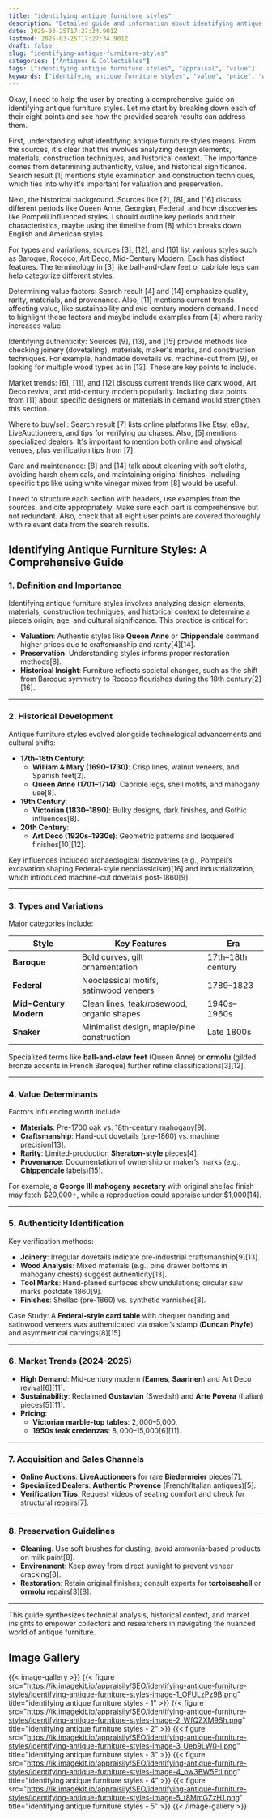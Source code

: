 ```yaml
---
title: "identifying antique furniture styles"
description: "Detailed guide and information about identifying antique furniture styles"
date: 2025-03-25T17:27:34.901Z
lastmod: 2025-03-25T17:27:34.901Z
draft: false
slug: "identifying-antique-furniture-styles"
categories: ["Antiques & Collectibles"]
tags: ["identifying antique furniture styles", "appraisal", "value"]
keywords: ["identifying antique furniture styles", "value", "price", "worth", "appraisal"]
---
```


<think>
Okay, I need to help the user by creating a comprehensive guide on identifying antique furniture styles. Let me start by breaking down each of their eight points and see how the provided search results can address them.

First, understanding what identifying antique furniture styles means. From the sources, it's clear that this involves analyzing design elements, materials, construction techniques, and historical context. The importance comes from determining authenticity, value, and historical significance. Search result [1] mentions style examination and construction techniques, which ties into why it's important for valuation and preservation.

Next, the historical background. Sources like [2], [8], and [16] discuss different periods like Queen Anne, Georgian, Federal, and how discoveries like Pompeii influenced styles. I should outline key periods and their characteristics, maybe using the timeline from [8] which breaks down English and American styles.

For types and variations, sources [3], [12], and [16] list various styles such as Baroque, Rococo, Art Deco, Mid-Century Modern. Each has distinct features. The terminology in [3] like ball-and-claw feet or cabriole legs can help categorize different styles.

Determining value factors: Search result [4] and [14] emphasize quality, rarity, materials, and provenance. Also, [11] mentions current trends affecting value, like sustainability and mid-century modern demand. I need to highlight these factors and maybe include examples from [4] where rarity increases value.

Identifying authenticity: Sources [9], [13], and [15] provide methods like checking joinery (dovetailing), materials, maker's marks, and construction techniques. For example, handmade dovetails vs. machine-cut from [9], or looking for multiple wood types as in [13]. These are key points to include.

Market trends: [6], [11], and [12] discuss current trends like dark wood, Art Deco revival, and mid-century modern popularity. Including data points from [11] about specific designers or materials in demand would strengthen this section.

Where to buy/sell: Search result [7] lists online platforms like Etsy, eBay, LiveAuctioneers, and tips for verifying purchases. Also, [5] mentions specialized dealers. It's important to mention both online and physical venues, plus verification tips from [7].

Care and maintenance: [8] and [14] talk about cleaning with soft cloths, avoiding harsh chemicals, and maintaining original finishes. Including specific tips like using white vinegar mixes from [8] would be useful.

I need to structure each section with headers, use examples from the sources, and cite appropriately. Make sure each part is comprehensive but not redundant. Also, check that all eight user points are covered thoroughly with relevant data from the search results.
</think>

## Identifying Antique Furniture Styles: A Comprehensive Guide

### 1. **Definition and Importance**  
Identifying antique furniture styles involves analyzing design elements, materials, construction techniques, and historical context to determine a piece’s origin, age, and cultural significance. This practice is critical for:  
- **Valuation**: Authentic styles like **Queen Anne** or **Chippendale** command higher prices due to craftsmanship and rarity[4][14].  
- **Preservation**: Understanding styles informs proper restoration methods[8].  
- **Historical Insight**: Furniture reflects societal changes, such as the shift from Baroque symmetry to Rococo flourishes during the 18th century[2][16].  

---

### 2. **Historical Development**  
Antique furniture styles evolved alongside technological advancements and cultural shifts:  
- **17th–18th Century**:  
  - **William & Mary (1690–1730)**: Crisp lines, walnut veneers, and Spanish feet[2].  
  - **Queen Anne (1701–1714)**: Cabriole legs, shell motifs, and mahogany use[8].  
- **19th Century**:  
  - **Victorian (1830–1890)**: Bulky designs, dark finishes, and Gothic influences[8].  
- **20th Century**:  
  - **Art Deco (1920s–1930s)**: Geometric patterns and lacquered finishes[10][12].  

Key influences included archaeological discoveries (e.g., Pompeii’s excavation shaping Federal-style neoclassicism)[16] and industrialization, which introduced machine-cut dovetails post-1860[9].

---

### 3. **Types and Variations**  
Major categories include:  

| **Style**          | **Key Features**                                  | **Era**          |  
|---------------------|---------------------------------------------------|------------------|  
| **Baroque**         | Bold curves, gilt ornamentation                   | 17th–18th century|  
| **Federal**         | Neoclassical motifs, satinwood veneers            | 1789–1823        |  
| **Mid-Century Modern** | Clean lines, teak/rosewood, organic shapes      | 1940s–1960s      |  
| **Shaker**          | Minimalist design, maple/pine construction        | Late 1800s       |  

Specialized terms like **ball-and-claw feet** (Queen Anne) or **ormolu** (gilded bronze accents in French Baroque) further refine classifications[3][12].

---

### 4. **Value Determinants**  
Factors influencing worth include:  
- **Materials**: Pre-1700 oak vs. 18th-century mahogany[9].  
- **Craftsmanship**: Hand-cut dovetails (pre-1860) vs. machine precision[13].  
- **Rarity**: Limited-production **Sheraton-style** pieces[4].  
- **Provenance**: Documentation of ownership or maker’s marks (e.g., **Chippendale** labels)[15].  

For example, a **George III mahogany secretary** with original shellac finish may fetch $20,000+, while a reproduction could appraise under $1,000[14].

---

### 5. **Authenticity Identification**  
Key verification methods:  
- **Joinery**: Irregular dovetails indicate pre-industrial craftsmanship[9][13].  
- **Wood Analysis**: Mixed materials (e.g., pine drawer bottoms in mahogany chests) suggest authenticity[13].  
- **Tool Marks**: Hand-planed surfaces show undulations; circular saw marks postdate 1860[9].  
- **Finishes**: Shellac (pre-1860) vs. synthetic varnishes[8].  

Case Study: A **Federal-style card table** with chequer banding and satinwood veneers was authenticated via maker’s stamp (**Duncan Phyfe**) and asymmetrical carvings[8][15].

---

### 6. **Market Trends (2024–2025)**  
- **High Demand**: Mid-century modern (**Eames**, **Saarinen**) and Art Deco revival[6][11].  
- **Sustainability**: Reclaimed **Gustavian** (Swedish) and **Arte Povera** (Italian) pieces[5][11].  
- **Pricing**:  
  - **Victorian marble-top tables**: $2,000–$5,000.  
  - **1950s teak credenzas**: $8,000–$15,000[6][11].  

---

### 7. **Acquisition and Sales Channels**  
- **Online Auctions**: **LiveAuctioneers** for rare **Biedermeier** pieces[7].  
- **Specialized Dealers**: **Authentic Provence** (French/Italian antiques)[5].  
- **Verification Tips**: Request videos of seating comfort and check for structural repairs[7].  

---

### 8. **Preservation Guidelines**  
- **Cleaning**: Use soft brushes for dusting; avoid ammonia-based products on milk paint[8].  
- **Environment**: Keep away from direct sunlight to prevent veneer cracking[8].  
- **Restoration**: Retain original finishes; consult experts for **tortoiseshell** or **ormolu** repairs[3][8].  

---

This guide synthesizes technical analysis, historical context, and market insights to empower collectors and researchers in navigating the nuanced world of antique furniture.


## Image Gallery

{{< image-gallery >}}
  {{< figure src="https://ik.imagekit.io/appraisily/SEO/identifying-antique-furniture-styles/identifying-antique-furniture-styles-image-1_OFULzPz9B.png" title="identifying antique furniture styles - 1" >}}
  {{< figure src="https://ik.imagekit.io/appraisily/SEO/identifying-antique-furniture-styles/identifying-antique-furniture-styles-image-2_WfQZXM9Sh.png" title="identifying antique furniture styles - 2" >}}
  {{< figure src="https://ik.imagekit.io/appraisily/SEO/identifying-antique-furniture-styles/identifying-antique-furniture-styles-image-3_Ueb9LW0-l.png" title="identifying antique furniture styles - 3" >}}
  {{< figure src="https://ik.imagekit.io/appraisily/SEO/identifying-antique-furniture-styles/identifying-antique-furniture-styles-image-4_ow3BW5Ftl.png" title="identifying antique furniture styles - 4" >}}
  {{< figure src="https://ik.imagekit.io/appraisily/SEO/identifying-antique-furniture-styles/identifying-antique-furniture-styles-image-5_t8MmGZzH1.png" title="identifying antique furniture styles - 5" >}}
{{< /image-gallery >}}

